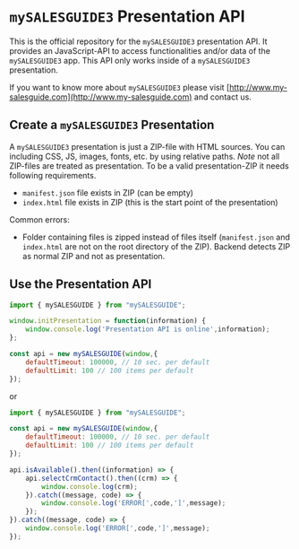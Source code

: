 # `mySALESGUIDE3` Presentation API

This is the official repository for the `mySALESGUIDE3` presentation API.
It provides an JavaScript-API to access functionalities and/or data of the `mySALESGUIDE3` app.
This API only works inside of a `mySALESGUIDE3` presentation.

If you want to know more about `mySALESGUIDE3` please visit [http://www.my-salesguide.com](http://www.my-salesguide.com) and contact us.

## Create a `mySALESGUIDE3` Presentation

A `mySALESGUIDE3` presentation is just a ZIP-file with HTML sources.
You can including CSS, JS, images, fonts, etc. by using relative paths.
*Note* not all ZIP-files are treated as presentation.
To be a valid presentation-ZIP it needs following requirements.
* `manifest.json` file exists in ZIP (can be empty)
* `index.html` file exists in ZIP (this is the start point of the presentation)

Common errors:
* Folder containing files is zipped instead of files itself (`manifest.json` and `index.html` are not on the root directory of the ZIP). Backend detects ZIP as normal ZIP and not as presentation.

## Use the Presentation API

```js
import { mySALESGUIDE } from "mySALESGUIDE";

window.initPresentation = function(information) {
    window.console.log('Presentation API is online',information);
};

const api = new mySALESGUIDE(window,{
    defaultTimeout: 100000, // 10 sec. per default
    defaultLimit: 100 // 100 items per default
});
```

or

```js
import { mySALESGUIDE } from "mySALESGUIDE";

const api = new mySALESGUIDE(window,{
    defaultTimeout: 100000, // 10 sec. per default
    defaultLimit: 100 // 100 items per default
});

api.isAvailable().then((information) => {
    api.selectCrmContact().then((crm) => {
        window.console.log(crm);
    }).catch((message, code) => {
        window.console.log('ERROR[',code,']',message);
    });
}).catch((message, code) => {
    window.console.log('ERROR[',code,']',message);
});
```
